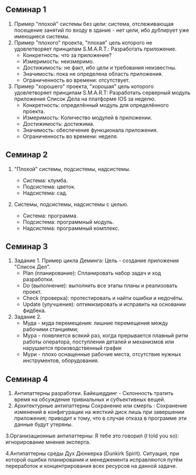 ## Семинар 1

1. Пример "плохой" системы без цели: система, отслеживающая посещение занятий по входу в здание - нет цели, ибо дублирует уже имеющиеся системы. 
2. Пример "плохого" проекта, "плохая" цель которого не удовлетворяет принципам S.M.A.R.T.: Разработать приложение.
      * Конкретность: что за приложение?
      * Измеримость: неизмеримо.
      * Достижимость: не факт, ибо цели и требования неизвестны.
      * Значимость: пока не определена область приложения.
      * Ограниченность во времени: отсутствует.
3. Пример "хорошего" проекта, "хорошая" цель которого удовлетворяет принципам S.M.A.R.T: Разработать серверный модуль приложения Список Дела на платформе IOS  за неделю.
      * Конкретность: определённый модуль для определённого проекта.
      * Измеримость: Количество модулей в приложении.
      * Достижимость: достижима.
      * Значимость: обеспечение функционала приложения.
      * Ограниченность во времени: неделя.

## Семинар 2

1. "Плохой" системы, подсистемы, надсистемы.
    * Система: клумба.
    * Подсистема: цветок.
    * Надсистема: сад.
    
2. Системы, подсистемы, надсистемы с целью.
    * Система: программа.
    * Подсистема: программный модуль.
    * Надсистема: программный комплекс.

## Семинар 3

1. Задание 1. Пример цикла Деминга: Цель - создание приложения "Cписок Дел".
    * Plan (планирование): Cпланировать набор задач и ход разработки.
    * Do (выполнение): выполнить все этапы планы и реализовать проект.
    * Check (проверка): протестировать и найти ошибки и недочёты.
    * Update (улучшения): оптимизировать и исправить на основании фидбека.
2. Задание 2.
    * Муда - муда перемещения: лишние перемещения между рабочими станциями;
    * Мура - появляется всякий раз, когда прерывается плавный ритм работы оператора, поступления деталей и механизмов или нарушается производственный график
    * Мури - плохо оснащенные рабочие места, отсутствие нужных инструментов, оборудования.


## Семинар 4
1. Антипаттерны разработки.
     Байкшеддинг - Склонность тратить время на обсуждение тривиальных и субъективных вещей.
2. Архитектурные антипаттерны
     Сохранение или смерть : Сохранение изменений в конфигурации на жесткий диск лишь при завершении приложения; приводит к тому, что в случае отказа в программе эти данные будут утеряны.
     
3.Организационные антипаттерны:
     Я тебе это говорил (I told you so): игнорирование мнения эксперта.
     
4.Антипаттерны среды
     Дух Дюнкерка (Dunkirk Spirit). Ситуация, при которой ошибки планирования и менеджемента исправляются путём переработок и концентрирования всех ресурсов на данной задаче.
     
